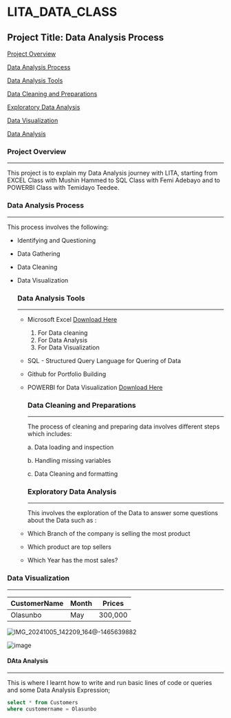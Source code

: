 # LITA_DATA_CLASS

## Project Title: Data Analysis Process

[Project Overview](#project-overview)

[Data Analysis Process](#data-analysis-process)

[Data Analysis Tools](#data-analysis-tools)

[Data Cleaning and Preparations](#data-cleaning-and-preparations)

[Exploratory Data Analysis](#exploratory-data-analysis)

[Data Visualization](#data-visualization)

[Data Analysis](#data-analysis)

### Project Overview
---
This project is to explain my Data Analysis journey with LITA, starting from EXCEL Class with Mushin Hammed to SQL Class with Femi Adebayo and to POWERBI Class with Temidayo Teedee. 

### Data Analysis Process
---
This process involves the following:

- Identifying and Questioning
- Data Gathering
- Data Cleaning
- Data Visualization

  ### Data Analysis Tools
  ---
  - Microsoft Excel [ Download Here](https://www.microsoft.com)
    1. For Data cleaning
    2. For Data Analysis
    3.  For Data Visualization
  - SQL - Structured Query Language for Quering of Data
  - Github for Portfolio Building
  - POWERBI for Data Visualization [ Download Here](https://www.miccrosoft.com)

    ### Data Cleaning and Preparations
    ---
    The process of cleaning and preparing data involves different steps which includes:

     a.  Data loading and inspection

     b.  Handling missing variables

    c.  Data Cleaning and formatting

    ### Exploratory Data Analysis
    ---
    This involves the exploration of the Data to answer some questions about the Data such as :

   -  Which Branch of the company is selling the most product
   -  Which product are top sellers
   -  Which Year has the most sales?

### Data Visualization
---
|CustomerName|Month|Prices|
|------------|-----|------|
|Olasunbo|May|300,000|

![IMG_20241005_142209_164@-1465639882](https://github.com/user-attachments/assets/fc5a273a-23cc-4f59-bdeb-22387f7ac79c)

![image](https://github.com/user-attachments/assets/231277a0-0a6f-40f0-a1ac-bdf4a4c28fc1)




 #### DAta Analysis
  ---
  This is where I learnt how to write and run basic lines of code or queries and some Data Analysis Expression;

```SQL
select * from Customers
where customername = Olasunbo



    





